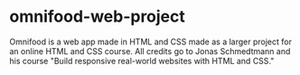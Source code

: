 # omnifood-web-project

Omnifood is a web app made in HTML and CSS made as a larger project for an online HTML and CSS course. All credits go to Jonas Schmedtmann and his course "Build responsive real-world websites with HTML and CSS."
